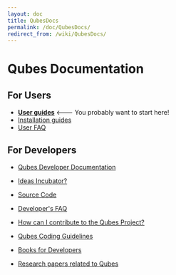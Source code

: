 ```yaml
---
layout: doc
title: QubesDocs
permalink: /doc/QubesDocs/
redirect_from: /wiki/QubesDocs/
---
```


Qubes Documentation
===================

For Users
---------

-   **[User guides](/doc/UserDoc)** \<--- You probably want to start here!
-   [Installation guides](/doc/QubesDownloads)
-   [User FAQ](/doc/UserFaq)

For Developers
--------------

-   [Qubes Developer Documentation](/doc/SystemDoc)
-   [Ideas Incubator?](/doc/IdeasIncubator)
-   [Source Code](/doc/SourceCode)
-   [Developer's FAQ](/doc/DevelFaq)

-   [How can I contribute to the Qubes Project?](/doc/ContributingHowto)
-   [Qubes Coding Guidelines](/doc/CodingStyle)
-   [Books for Developers](/doc/DevelBooks)
-   [Research papers related to Qubes](/doc/QubesResearch)

